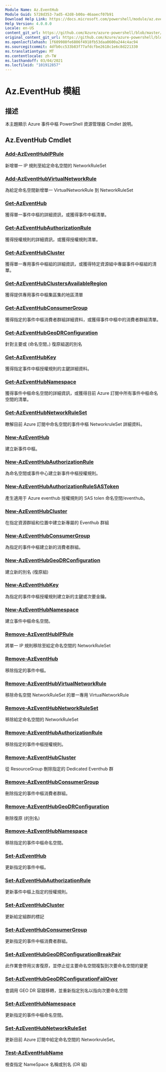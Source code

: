 ```yaml
---
Module Name: Az.EventHub
Module Guid: 5728d353-7ad5-42d8-b00a-46aaecf07b91
Download Help Link: https://docs.microsoft.com/powershell/module/az.eventhub
Help Version: 4.0.0.0
Locale: en-US
content_git_url: https://github.com/Azure/azure-powershell/blob/master/src/EventHub/EventHub/help/Az.EventHub.md
original_content_git_url: https://github.com/Azure/azure-powershell/blob/master/src/EventHub/EventHub/help/Az.EventHub.md
ms.openlocfilehash: 1f609980fe6806f4918fb53daa0600a244c4ac94
ms.sourcegitcommit: 4dfb0cc533b83f77afdcfbe2618c1e6c8d221330
ms.translationtype: MT
ms.contentlocale: zh-TW
ms.lasthandoff: 03/04/2021
ms.locfileid: "101912857"
---
```

# Az.EventHub 模組
## 描述
本主題顯示 Azure 事件中樞 PowerShell 資源管理器 Cmdlet 說明。

## Az.EventHub Cmdlet
### [Add-AzEventHubIPRule](Add-AzEventHubIPRule.md)
新增單一 IP 規則至給定命名空間的 NetworkRuleSet

### [Add-AzEventHubVirtualNetworkRule](Add-AzEventHubVirtualNetworkRule.md)
為給定命名空間新增單一 VirtualNetworkRule 到 NetworkRuleSet

### [Get-AzEventHub](Get-AzEventHub.md)
獲得單一事件中樞的詳細資訊，或獲得事件中樞清單。

### [Get-AzEventHubAuthorizationRule](Get-AzEventHubAuthorizationRule.md)
獲得授權規則的詳細資訊，或獲得授權規則清單。

### [Get-AzEventHubCluster](Get-AzEventHubCluster.md)
獲得單一專用事件中樞組的詳細資訊，或獲得特定資源組中專屬事件中樞組的清單。

### [Get-AzEventHubClustersAvailableRegion](Get-AzEventHubClustersAvailableRegion.md)
獲得提供專用事件中樞集區集的地區清單

### [Get-AzEventHubConsumerGroup](Get-AzEventHubConsumerGroup.md)
獲得指定的事件中樞消費者群組詳細資料，或獲得事件中樞中的消費者群組清單。

### [Get-AzEventHubGeoDRConfiguration](Get-AzEventHubGeoDRConfiguration.md)
針對主要或 (命名空間，) 復原組選的別名

### [Get-AzEventHubKey](Get-AzEventHubKey.md)
獲得指定事件中樞授權規則的主鍵詳細資料。

### [Get-AzEventHubNamespace](Get-AzEventHubNamespace.md)
獲得事件中樞命名空間的詳細資訊，或獲得目前 Azure 訂閱中所有事件中樞命名空間的清單。

### [Get-AzEventHubNetworkRuleSet](Get-AzEventHubNetworkRuleSet.md)
瞭解目前 Azure 訂閱中命名空間的事件中樞 NetworkruleSet 詳細資料。

### [New-AzEventHub](New-AzEventHub.md)
建立新事件中樞。

### [New-AzEventHubAuthorizationRule](New-AzEventHubAuthorizationRule.md)
為命名空間或事件中心建立新事件中樞授權規則。

### [New-AzEventHubAuthorizationRuleSASToken](New-AzEventHubAuthorizationRuleSASToken.md)
產生適用于 Azure eventhub 授權規則的 SAS tolen 命名空間/eventhub。

### [New-AzEventHubCluster](New-AzEventHubCluster.md)
在指定資源群組和位置中建立新專屬的 Eventhub 群組

### [New-AzEventHubConsumerGroup](New-AzEventHubConsumerGroup.md)
為指定的事件中樞建立新的消費者群組。

### [New-AzEventHubGeoDRConfiguration](New-AzEventHubGeoDRConfiguration.md)
建立新的別名 (復原組) 

### [New-AzEventHubKey](New-AzEventHubKey.md)
為指定的事件中樞授權規則建立新的主鍵或次要金鑰。

### [New-AzEventHubNamespace](New-AzEventHubNamespace.md)
建立事件中樞命名空間。

### [Remove-AzEventHubIPRule](Remove-AzEventHubIPRule.md)
將單一 IP 規則移除至給定命名空間的 NetworkRuleSet

### [Remove-AzEventHub](Remove-AzEventHub.md)
移除指定的事件中樞。

### [Remove-AzEventHubVirtualNetworkRule](Remove-AzEventHubVirtualNetworkRule.md)
移除命名空間 NetworkRuleSet 的單一專用 VirtualNetworkRule

### [Remove-AzEventHubNetworkRuleSet](Remove-AzEventHubNetworkRuleSet.md)
移除給定命名空間的 NetworkRuleSet

### [Remove-AzEventHubAuthorizationRule](Remove-AzEventHubAuthorizationRule.md)
移除指定的事件中樞授權規則。

### [Remove-AzEventHubCluster](Remove-AzEventHubCluster.md)
從 ResourceGroup 刪除指定的 Dedicated Eventhub 群

### [Remove-AzEventHubConsumerGroup](Remove-AzEventHubConsumerGroup.md)
刪除指定的事件中樞消費者群組。

### [Remove-AzEventHubGeoDRConfiguration](Remove-AzEventHubGeoDRConfiguration.md)
刪除復原 (的別名) 

### [Remove-AzEventHubNamespace](Remove-AzEventHubNamespace.md)
移除指定的事件中樞命名空間。

### [Set-AzEventHub](Set-AzEventHub.md)
更新指定的事件中樞。

### [Set-AzEventHubAuthorizationRule](Set-AzEventHubAuthorizationRule.md)
更新事件中樞上指定的授權規則。

### [Set-AzEventHubCluster](Set-AzEventHubCluster.md)
更新給定組群的標記

### [Set-AzEventHubConsumerGroup](Set-AzEventHubConsumerGroup.md)
更新指定的事件中樞消費者群組。

### [Set-AzEventHubGeoDRConfigurationBreakPair](Set-AzEventHubGeoDRConfigurationBreakPair.md)
此作業會停用災害復原，並停止從主要命名空間複製到次要命名空間的變更

### [Set-AzEventHubGeoDRConfigurationFailOver](Set-AzEventHubGeoDRConfigurationFailOver.md)
會調用 GEO DR 容錯移轉，並重新指定別名以指向次要命名空間

### [Set-AzEventHubNamespace](Set-AzEventHubNamespace.md)
更新指定的事件中樞命名空間。

### [Set-AzEventHubNetworkRuleSet](Set-AzEventHubNetworkRuleSet.md)
更新目前 Azure 訂閱中給定命名空間的 NetworkruleSet。

### [Test-AzEventHubName](Test-AzEventHubName.md)
檢查指定 NameSpace 名稱或別名 (DR 組) 


